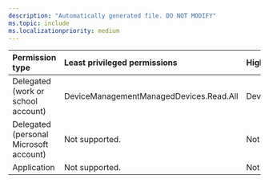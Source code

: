 ```yaml
---
description: "Automatically generated file. DO NOT MODIFY"
ms.topic: include
ms.localizationpriority: medium
---
```


|Permission type|Least privileged permissions|Higher privileged permissions|
|:---|:---|:---|
|Delegated (work or school account)|DeviceManagementManagedDevices.Read.All|DeviceManagementManagedDevices.ReadWrite.All|
|Delegated (personal Microsoft account)|Not supported.|Not supported.|
|Application|Not supported.|Not supported.|

